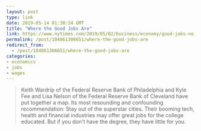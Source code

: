 ```yaml
---
layout: post
type: link
date: 2019-05-14 01:30:24 GMT
title: "Where the Good Jobs Are"
link: https://www.nytimes.com/2019/05/02/business/economy/good-jobs-no-college-degrees.html
permalink: /post/184861306651/where-the-good-jobs-are
redirect_from: 
  - /post/184861306651/where-the-good-jobs-are
categories:
- economics
- jobs
- wages
---
```

<blockquote>Keith Wardrip of the Federal Reserve Bank of Philadelphia and Kyle Fee and Lisa Nelson of the Federal Reserve Bank of Cleveland have put together a map. Its most resounding and confounding recommendation: Stay out of the superstar cities. Their booming tech, health and financial industries may offer great jobs for the college educated. But if you don't have the degree, they have little for you.</blockquote>